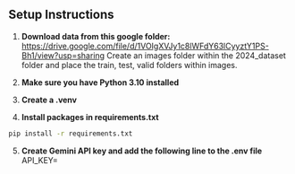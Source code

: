 ## Setup Instructions

1. **Download data from this google folder:**
https://drive.google.com/file/d/1VOIgXVJy1c8lWFdY63lCyyztY1PS-Bh1/view?usp=sharing
Create an images folder within the 2024_dataset folder and place the train, test, valid folders within images. 

2. **Make sure you have Python 3.10 installed**  

3. **Create a .venv**

4. **Install packages in requirements.txt**
```bash
pip install -r requirements.txt
```

5. **Create Gemini API key and add the following line to the .env file**
API_KEY=<your key here>